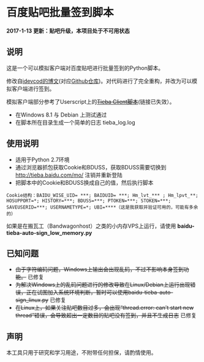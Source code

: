 百度贴吧批量签到脚本
=====================

**2017-1-13 更新：贴吧升级，本项目处于不可用状态**

## 说明

这是一个可以模拟客户端对百度贴吧进行批量签到的Python脚本。

修改自[idevcod的博文](http://blog.csdn.net/idevcod/article/details/11479897)(对应[Github仓库](https://github.com/ifreefly/baidu_bot))。对代码进行了完全重构，并改为可以模拟客户端进行签到。

模拟客户端部分参考了Userscript上的<del>[Tieba Client脚本](http://userscripts.org/scripts/review/177032)</del>(链接已失效）。

* 在Windows 8.1 与 Debian 上测试通过
* 在脚本所在目录生成一个简单的日志 tieba_log.log

## 使用说明

* 适用于Python 2.7环境
* 通过浏览器抓包获取Cookie和BDUSS，获取BDUSS需要切换到 http://tieba.baidu.com/mo/ 注销并重新登陆
* 把脚本中的Cookie和BDUSS换成自己的值，然后执行脚本

```
Cookie结构：BAIDU_WISE_UID= ***; BAIDUID= ***; Hm_lvt_*** ; Hm_lpvt_**; HOSUPPORT=*; HISTORY=***; BDUSS=***; PTOKEN=***; STOKEN=***; SAVEUSERID=***; USERNAMETYPE=*; UBI=****（这是我获取并验证可用的，可能有多余的）
```
 
如果是在搬瓦工（Bandwagonhost）之类的小内存VPS上运行，请使用 **baidu-tieba-auto-sign_low_memory.py**


## 已知问题

* <del>由于字符编码问题，Windows上输出会出现乱码，不过不影响本身签到功能。</del> 已修复
* <del>为解决Windows上的乱码问题进行的修改导致在Linux/Debian上运行出现错误，正在试图加入系统环境判断，暂时可以使用baidu-tieba-auto-sign_linux.py</del> 已修复
* <del>在Linux上，如果关注贴吧数目过多，会出现“thread.error: can't start new thread”错误，会导致超出一定数目的贴吧没有签到，并且不生成日志</del> 已修复

## 声明

本工具只用于研究和学习用途，不附带任何担保，请酌情使用。
